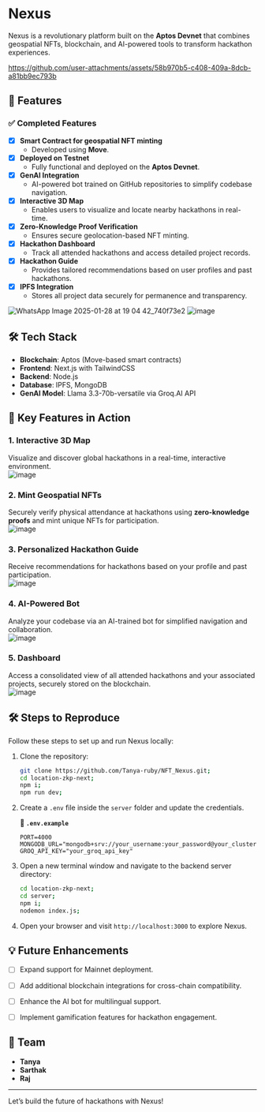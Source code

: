 # Nexus  

Nexus is a revolutionary platform built on the **Aptos Devnet** that combines geospatial NFTs, blockchain, and AI-powered tools to transform hackathon experiences. 

https://github.com/user-attachments/assets/58b970b5-c408-409a-8dcb-a81bb9ec793b

## 🚀 Features  
### ✅ Completed Features  
- [x] **Smart Contract for geospatial NFT minting**  
  - Developed using **Move**.  
- [x] **Deployed on Testnet**  
  - Fully functional and deployed on the **Aptos Devnet**.  
- [x] **GenAI Integration**  
  - AI-powered bot trained on GitHub repositories to simplify codebase navigation.  
- [x] **Interactive 3D Map**  
  - Enables users to visualize and locate nearby hackathons in real-time.  
- [x] **Zero-Knowledge Proof Verification**  
  - Ensures secure geolocation-based NFT minting.  
- [x] **Hackathon Dashboard**  
  - Track all attended hackathons and access detailed project records.  
- [x] **Hackathon Guide**  
  - Provides tailored recommendations based on user profiles and past hackathons.  
- [x] **IPFS Integration**  
  - Stores all project data securely for permanence and transparency.
  
![WhatsApp Image 2025-01-28 at 19 04 42_740f73e2](https://github.com/user-attachments/assets/76e69268-d784-480c-996b-e013ffe32f7c)
![image](https://github.com/user-attachments/assets/4efc7c15-bf73-4466-807b-4d5958be51af)

## 🛠️ Tech Stack  
- **Blockchain**: Aptos (Move-based smart contracts)  
- **Frontend**: Next.js with TailwindCSS  
- **Backend**: Node.js 
- **Database**: IPFS, MongoDB
- **GenAI Model**: Llama 3.3-70b-versatile via Groq.AI API  

## 🌟 Key Features in Action  
### 1. **Interactive 3D Map**  
Visualize and discover global hackathons in a real-time, interactive environment.  
![image](https://github.com/user-attachments/assets/bf22e4ce-2361-4649-8f58-855b7a6a1345)

### 2. **Mint Geospatial NFTs**  
Securely verify physical attendance at hackathons using **zero-knowledge proofs** and mint unique NFTs for participation.  
![image](https://github.com/user-attachments/assets/4306960f-e719-4faa-bfa1-77886b1dcb79)

### 3. **Personalized Hackathon Guide**  
Receive recommendations for hackathons based on your profile and past participation.  
![image](https://github.com/user-attachments/assets/e84b764b-b93e-4f74-b2da-aca44ecc90af)

### 4. **AI-Powered Bot**  
Analyze your codebase via an AI-trained bot for simplified navigation and collaboration.  
![image](https://github.com/user-attachments/assets/307a7005-5cc2-4021-9f7b-d9eb9a3a0a11)

### 5. **Dashboard**  
Access a consolidated view of all attended hackathons and your associated projects, securely stored on the blockchain.  
![image](https://github.com/user-attachments/assets/66559cb5-5261-4f0e-9a75-cdaaa262bc80)


## 🛠️ Steps to Reproduce  

Follow these steps to set up and run Nexus locally:  

1. Clone the repository:  
   ```bash
   git clone https://github.com/Tanya-ruby/NFT_Nexus.git;
   cd location-zkp-next;
   npm i;
   npm run dev;
   ```  
2. Create a `.env` file inside the `server` folder and update the credentials.  

   **📄 `.env.example`**
   ```env
   PORT=4000
   MONGODB_URL="mongodb+srv://your_username:your_password@your_cluster.mongodb.net/your_db"
   GROQ_API_KEY="your_groq_api_key"
   ```
3. Open a new terminal window and navigate to the backend server directory:  
   ```bash
   cd location-zkp-next;
   cd server;
   npm i;
   nodemon index.js;
   ```  

4. Open your browser and visit `http://localhost:3000` to explore Nexus.  

## 💡 Future Enhancements  
- [ ] Expand support for Mainnet deployment.  
- [ ] Add additional blockchain integrations for cross-chain compatibility.  
- [ ] Enhance the AI bot for multilingual support.  
- [ ] Implement gamification features for hackathon engagement.  


## 👥 Team  
- **Tanya**
- **Sarthak**
- **Raj** 
---

Let’s build the future of hackathons with Nexus!   
